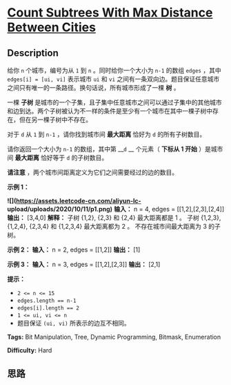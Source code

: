 # [Count Subtrees With Max Distance Between Cities][title]

## Description

给你 `n` 个城市，编号为从 `1` 到 `n` 。同时给你一个大小为 `n-1` 的数组 `edges` ，其中 `edges[i] = [ui,
vi]` 表示城市 `ui` 和 `vi` 之间有一条双向边。题目保证任意城市之间只有唯一的一条路径。换句话说，所有城市形成了一棵 **树** 。

一棵 **子树**
是城市的一个子集，且子集中任意城市之间可以通过子集中的其他城市和边到达。两个子树被认为不一样的条件是至少有一个城市在其中一棵子树中存在，但在另一棵子树中不存在。

对于 `d` 从 `1` 到 `n-1` ，请你找到城市间 **最大距离** 恰好为 `d` 的所有子树数目。

请你返回一个大小为 `n-1` 的数组，其中第 __`d` __ 个元素（ **下标从 1 开始** ）是城市间 **最大距离** 恰好等于 `d`
的子树数目。

**请注意** ，两个城市间距离定义为它们之间需要经过的边的数目。

**示例 1：**

**![](https://assets.leetcode-cn.com/aliyun-lc-
upload/uploads/2020/10/11/p1.png)**
            **输入：** n = 4, edges = [[1,2],[2,3],[2,4]]    **输出：** [3,4,0]    **解释：** 子树 {1,2}, {2,3} 和 {2,4} 最大距离都是 1 。    子树 {1,2,3}, {1,2,4}, {2,3,4} 和 {1,2,3,4} 最大距离都为 2 。    不存在城市间最大距离为 3 的子树。    

**示例 2：**
            **输入：** n = 2, edges = [[1,2]]    **输出：** [1]    

**示例 3：**
            **输入：** n = 3, edges = [[1,2],[2,3]]    **输出：** [2,1]    

**提示：**

  * `2 <= n <= 15`
  * `edges.length == n-1`
  * `edges[i].length == 2`
  * `1 <= ui, vi <= n`
  * 题目保证 `(ui, vi)` 所表示的边互不相同。


**Tags:** Bit Manipulation, Tree, Dynamic Programming, Bitmask, Enumeration

**Difficulty:** Hard

## 思路

[title]: https://leetcode-cn.com/problems/count-subtrees-with-max-distance-between-cities
